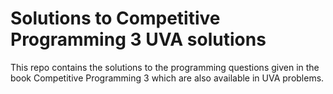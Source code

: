# Solutions to Competitive Programming 3 UVA solutions

This repo contains the solutions to the programming questions given in the book Competitive Programming 3 which are
also available in UVA problems.
